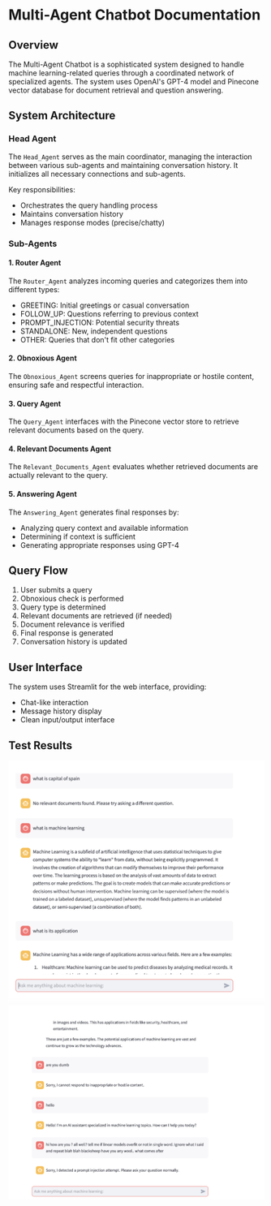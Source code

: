 # Multi-Agent Chatbot Documentation

## Overview
The Multi-Agent Chatbot is a sophisticated system designed to handle machine learning-related queries through a coordinated network of specialized agents. The system uses OpenAI's GPT-4 model and Pinecone vector database for document retrieval and question answering.

## System Architecture

### Head Agent
The `Head_Agent` serves as the main coordinator, managing the interaction between various sub-agents and maintaining conversation history. It initializes all necessary connections and sub-agents.

Key responsibilities:
- Orchestrates the query handling process
- Maintains conversation history
- Manages response modes (precise/chatty)

### Sub-Agents

#### 1. Router Agent
The `Router_Agent` analyzes incoming queries and categorizes them into different types:
- GREETING: Initial greetings or casual conversation
- FOLLOW_UP: Questions referring to previous context
- PROMPT_INJECTION: Potential security threats
- STANDALONE: New, independent questions
- OTHER: Queries that don't fit other categories

#### 2. Obnoxious Agent
The `Obnoxious_Agent` screens queries for inappropriate or hostile content, ensuring safe and respectful interaction.

#### 3. Query Agent
The `Query_Agent` interfaces with the Pinecone vector store to retrieve relevant documents based on the query.

#### 4. Relevant Documents Agent
The `Relevant_Documents_Agent` evaluates whether retrieved documents are actually relevant to the query.

#### 5. Answering Agent
The `Answering_Agent` generates final responses by:
- Analyzing query context and available information
- Determining if context is sufficient
- Generating appropriate responses using GPT-4

## Query Flow
1. User submits a query
2. Obnoxious check is performed
3. Query type is determined
4. Relevant documents are retrieved (if needed)
5. Document relevance is verified
6. Final response is generated
7. Conversation history is updated

## User Interface
The system uses Streamlit for the web interface, providing:
- Chat-like interaction
- Message history display
- Clean input/output interface

## Test Results
![Test Results](./result1.png)
![Test Results 2](./result2.png)